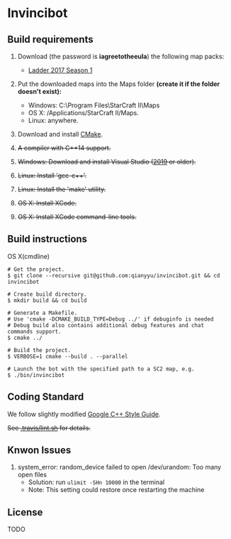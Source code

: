 # Invincibot

## Build requirements
1. Download (the password is **iagreetotheeula**) the following map packs:
    * [Ladder 2017 Season 1](http://blzdistsc2-a.akamaihd.net/MapPacks/Ladder2017Season1.zip)

2. Put the downloaded maps into the Maps folder **(create it if the folder doesn't exist):**
    * Windows: C:\Program Files\StarCraft II\Maps
    * OS X: /Applications/StarCraft II/Maps.
    * Linux: anywhere.

3. Download and install [CMake](https://cmake.org/download/).

4. ~~A compiler with C++14 support.~~

5. ~~Windows: Download and install Visual Studio ([2019](https://www.visualstudio.com/downloads/) or older).~~

6. ~~Linux: Install 'gcc-c++'.~~

7. ~~Linux: Install the 'make' utility.~~

8. ~~OS X: Install XCode.~~

9. ~~OS X: Install XCode command-line tools.~~


## Build instructions
OS X(cmdline)

```
# Get the project.
$ git clone --recursive git@github.com:qianyyu/invincibot.git && cd invincibot

# Create build directory.
$ mkdir build && cd build

# Generate a Makefile.
# Use 'cmake -DCMAKE_BUILD_TYPE=Debug ../' if debuginfo is needed
# Debug build also contains additional debug features and chat commands support.
$ cmake ../

# Build the project.
$ VERBOSE=1 cmake --build . --parallel

# Launch the bot with the specified path to a SC2 map, e.g.
$ ./bin/invincibot
```

## Coding Standard
We follow slightly modified [Google C++ Style Guide](https://google.github.io/styleguide/cppguide.html).

~~See [.travis/lint.sh](.travis/lint.sh) for details.~~

## Knwon Issues
1. system_error: random_device failed to open /dev/urandom: Too many open files
    -  Solution: run `ulimit -SHn 10000` in the terminal
    - Note: This setting could restore once restarting the machine

## License
TODO